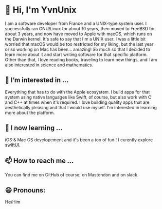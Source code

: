 # 👋 Hi, I'm YvnUnix
I am a software developer from France and a UNIX-type system user. I successfully ran GNU/Linux for about 10 years, then moved to FreeBSD for about 3 years, and now have moved to Apple with macOS, which runs on the Darwin kernel. It's safe to say that I'm a UNIX user. I was a little bit worried that macOS would be too restricted for my liking, but the last year or so working on Mac has been... amazing! So much so that I decided to learn more about it and start writing software for that specific platform. Other than that, I love reading books, traveling to learn new things, and I am also interested in science and mathematics.

## 👀 I’m interested in ...
Everything that has to do with the Apple ecosystem. I build apps for that system using native languages like Swift, of course, but also work with C and C++ at times when it's required. I love building quality apps that are aesthetically pleasing and that I would use myself. I'm interested in learning more about the platform.

## 🌱 I now learning ...
iOS & Mac OS developement and it's been a ton of fun ! I curently explore swiftUI. 

## 📫 How to reach me ...
  You can find me on GitHub of course, on Mastondon and on slack. 
  
## 😄 Pronouns: 
He/Him 


<!---
YvnUnix/YvnUnix is a ✨ special ✨ repository because its `README.md` (this file) appears on your GitHub profile.
You can click the Preview link to take a look at your changes.
--->
